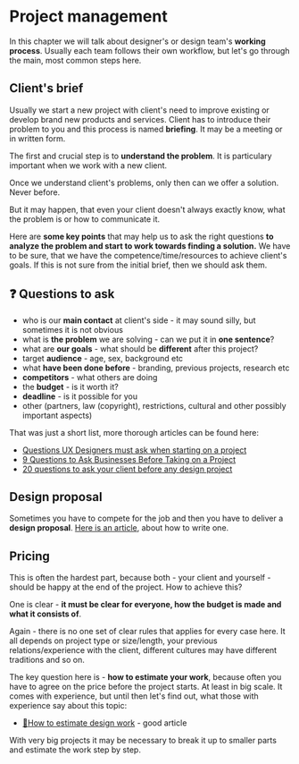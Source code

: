 # Project management

In this chapter we will talk about designer's or design team's **working process**. Usually each team follows their own  workflow, but let's go through the main, most common steps here.

## Client's brief

Usually we start a new project with client's need to improve existing or develop brand new products and services. Client has to introduce their problem to you and this process is named **briefing**. It may be a meeting or in written form. 

The first and crucial step is to **understand the problem**. It is particulary important when we work with a new client. 

<div class="important">

Once we understand client's problems, only then can we offer a solution. Never before.

</div>

But it may happen, that even your client doesn't always exactly know, what the problem is or how to communicate it. 

Here are **some key points** that may help us to ask the right questions **to analyze the problem and start to work towards finding a solution.** We have to be sure, that we have the competence/time/resources to achieve client's goals. If this is not sure from the initial brief, then we should ask them.

## <span class="emojicon">❓</span> Questions to ask 

- who is our **main contact** at client's side - it may sound silly, but sometimes it is not obvious
- what is **the problem** we are solving - can we put it in **one sentence**?
- what are **our goals** - what should be **different** after this project?
- target **audience** - age, sex, background etc
- what **have been done before** - branding, previous projects, research etc
- **competitors** - what others are doing
- the **budget** - is it worth it?
- **deadline** - is it possible for you 
- other (partners, law (copyright), restrictions, cultural and other possibly important aspects)

That was just a short list, more thorough articles can be found here:

- [Questions UX Designers must ask when starting on a project](https://uxdesign.cc/40-questions-ux-designers-must-ask-when-starting-on-a-project-or-meeting-a-client-for-the-first-7368b875bae)
- [9 Questions to Ask Businesses Before Taking on a Project](https://www.uxmatters.com/mt/archives/2021/03/9-questions-to-ask-businesses-before-taking-on-a-project.php)
- [20 questions to ask your client before any design project](https://99designs.com/blog/tips/questions-to-ask-your-client/)


## Design proposal

Sometimes you have to compete for the job and then you have to deliver a **design proposal**. [Here is an article](https://www.uxpin.com/studio/blog/how-ux-ui-designers-should-write-a-design-proposal/), about how to write one.




## Pricing

This is often the hardest part, because both - your client and yourself - should be happy at the end of the project. How to achieve this?


<div class="important">

One is clear - **it must be clear for everyone, how the budget is made and what it consists of**.

</div>

Again - there is no one set of clear rules that applies for every case here. It all depends on project type or size/length, your previous relations/experience with the client, different cultures may have different traditions and so on.

The key question here is - **how to estimate your work**, because often you have to agree on the price before the project starts. At least in big scale. It comes with experience, but until then let's find out, what those with experience say about this topic:

- [📌How to estimate design work](https://uxdesign.cc/how-to-estimate-ux-design-254524e37f2b) - good article 

With very big projects it may be necessary to break it up to smaller parts and estimate the work step by step.